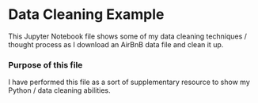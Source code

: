 # Data Cleaning Example
This Jupyter Notebook file shows some of my data cleaning techniques / thought process as I download an AirBnB data file and clean it up.

### Purpose of this file
I have performed this file as a sort of supplementary resource to show my Python / data cleaning abilities.
